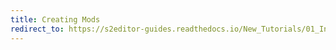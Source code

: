 ```yaml
---
title: Creating Mods
redirect_to: https://s2editor-guides.readthedocs.io/New_Tutorials/01_Introduction/007_Creating_Mods
---
```

